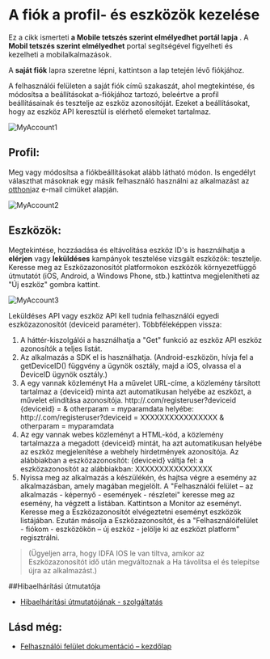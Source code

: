 <properties 
   pageTitle="Azure mobil tetszés szerint elmélyedhet felhasználói felület - fiókom" 
   description="Megtudhatja, hogy miként kezelheti a fiókot a profil- és Azure Mobile tetszés szerint elmélyedhet használatával" 
   services="mobile-engagement" 
   documentationCenter="" 
   authors="piyushjo" 
   manager="dwrede" 
   editor=""/>

<tags
   ms.service="mobile-engagement"
   ms.devlang="na"
   ms.topic="article"
   ms.tgt_pltfrm="mobile-multiple"
   ms.workload="mobile" 
   ms.date="08/19/2016"
   ms.author="piyushjo"/>

# <a name="how-to-manage-your-account-profile-and-test-devices"></a>A fiók a profil- és eszközök kezelése
 
Ez a cikk ismerteti **a **Mobile tetszés szerint elmélyedhet** portál lapja** . A **Mobil tetszés szerint elmélyedhet** portal segítségével figyelheti és kezelheti a mobilalkalmazások. 
 
A **saját fiók** lapra szeretne lépni, kattintson a lap tetején lévő fiókjához.

A felhasználói felületen a saját fiók című szakaszát, ahol megtekintése, és módosítsa a beállításokat a-fiókjához tartozó, beleértve a profil beállításainak és tesztelje az eszköz azonosítóját. Ezeket a beállításokat, hogy az eszköz API keresztül is elérhető elemeket tartalmaz.

![MyAccount1][7]  

## <a name="profile"></a>Profil:
Meg vagy módosítsa a fiókbeállításokat alább látható módon. Is engedélyt választhat másoknak egy másik felhasználó használni az alkalmazást az [otthoni](mobile-engagement-user-interface-home.md)az e-mail címüket alapján.

![MyAccount2][8]  

## <a name="devices"></a>Eszközök:
Megtekintése, hozzáadása és eltávolítása eszköz ID's is használhatja a **elérjen** vagy **leküldéses** kampányok tesztelése vizsgált eszközök: tesztelje. Keresse meg az Eszközazonosítót platformokon eszközök környezetfüggő útmutatót (iOS, Android, a Windows Phone, stb.) kattintva megjelenítheti az "Új eszköz" gombra kattint. 
 
![MyAccount3][9]  
 
Leküldéses API vagy eszköz API kell tudnia felhasználói egyedi eszközazonosítót (deviceid paraméter). Többféleképpen vissza:
 
1. A háttér-kiszolgálói a használhatja a "Get" funkció az eszköz API eszköz azonosítók a teljes listát.
2. Az alkalmazás a SDK el is használhatja. (Android-eszközön, hívja fel a getDeviceID() függvény a ügynök osztály, majd a iOS, olvassa el a DeviceID ügynök osztály.)
3. A egy vannak közleményt Ha a művelet URL-címe, a közlemény társított tartalmaz a {deviceid} minta azt automatikusan helyébe az eszközt, a művelet elindítása azonosítója.
http://<example>.com/registeruser?deviceid {deviceid} = & otherparam = myparamdata helyébe: http://<example>.com/registeruser?deviceid = XXXXXXXXXXXXXXXX & otherparam = myparamdata 
4. Az egy vannak webes közleményt a HTML-kód, a közlemény tartalmazza a megadott {deviceid} mintát, ha azt automatikusan helyébe az eszköz megjelenítése a webhely hirdetmények azonosítója.
Az alábbiakban a eszközazonosítót: {deviceid} váltja fel: a eszközazonosítót az alábbiakban: XXXXXXXXXXXXXXXX
5.  Nyissa meg az alkalmazás a készülékén, és hajtsa végre a esemény az alkalmazásban, amely magában megjelölt.
A "Felhasználói felület – az alkalmazás - képernyő - események - részletei" keresse meg az esemény, ha végzett a listában.
Kattintson a Monitor az eseményt.
Keresse meg a Eszközazonosítót elvégeztetni eseményt eszközök listájában.
Ezután másolja a Eszközazonosítót, és a "Felhasználóifelület - fiókom - eszközökön – új eszköz - jelölje ki az eszközt platform" regisztrálni.
>(Ügyeljen arra, hogy IDFA IOS le van tiltva, amikor az Eszközazonosítót idő után megváltoznak a Ha távolítsa el és telepítse újra az alkalmazást.)

##<a name="troubleshooting-guide"></a>Hibaelhárítási útmutatója
-  [Hibaelhárítási útmutatójának - szolgáltatás][Link 24]

## <a name="see-also"></a>Lásd még:
-  [Felhasználói felület dokumentáció – kezdőlap][Link 13]


<!--Image references-->
[1]: ./media/mobile-engagement-user-interface-navigation/navigation1.png
[2]: ./media/mobile-engagement-user-interface-home/home1.png
[3]: ./media/mobile-engagement-user-interface-home/home2.png
[4]: ./media/mobile-engagement-user-interface-home/home3.png
[5]: ./media/mobile-engagement-user-interface-home/home4.png
[6]: ./media/mobile-engagement-user-interface-home/home5.png
[7]: ./media/mobile-engagement-user-interface-my-account/myaccount1.png
[8]: ./media/mobile-engagement-user-interface-my-account/myaccount2.png
[9]: ./media/mobile-engagement-user-interface-my-account/myaccount3.png
[10]: ./media/mobile-engagement-user-interface-analytics/analytics1.png
[11]: ./media/mobile-engagement-user-interface-analytics/analytics2.png
[12]: ./media/mobile-engagement-user-interface-analytics/analytics3.png
[13]: ./media/mobile-engagement-user-interface-analytics/analytics4.png
[14]: ./media/mobile-engagement-user-interface-monitor/monitor1.png
[15]: ./media/mobile-engagement-user-interface-monitor/monitor2.png
[16]: ./media/mobile-engagement-user-interface-monitor/monitor3.png
[17]: ./media/mobile-engagement-user-interface-monitor/monitor4.png
[18]: ./media/mobile-engagement-user-interface-reach/reach1.png
[19]: ./media/mobile-engagement-user-interface-reach/reach2.png
[20]: ./media/mobile-engagement-user-interface-reach-campaign/Reach-Campaign1.png
[21]: ./media/mobile-engagement-user-interface-reach-campaign/Reach-Campaign2.png
[22]: ./media/mobile-engagement-user-interface-reach-campaign/Reach-Campaign3.png
[23]: ./media/mobile-engagement-user-interface-reach-campaign/Reach-Campaign4.png
[24]: ./media/mobile-engagement-user-interface-reach-campaign/Reach-Campaign5.png
[25]: ./media/mobile-engagement-user-interface-reach-campaign/Reach-Campaign6.png
[26]: ./media/mobile-engagement-user-interface-reach-campaign/Reach-Campaign7.png
[27]: ./media/mobile-engagement-user-interface-reach-campaign/Reach-Campaign8.png
[28]: ./media/mobile-engagement-user-interface-reach-campaign/Reach-Campaign9.png
[29]: ./media/mobile-engagement-user-interface-reach-criterion/Reach-Criterion1.png
[30]: ./media/mobile-engagement-user-interface-reach-content/Reach-Content1.png
[31]: ./media/mobile-engagement-user-interface-reach-content/Reach-Content2.png
[32]: ./media/mobile-engagement-user-interface-reach-content/Reach-Content3.png
[33]: ./media/mobile-engagement-user-interface-reach-content/Reach-Content4.png
[34]: ./media/mobile-engagement-user-interface-dashboard/dashboard1.png
[35]: ./media/mobile-engagement-user-interface-segments/segments1.png
[36]: ./media/mobile-engagement-user-interface-segments/segments2.png
[37]: ./media/mobile-engagement-user-interface-segments/segments3.png
[38]: ./media/mobile-engagement-user-interface-segments/segments4.png
[39]: ./media/mobile-engagement-user-interface-segments/segments5.png
[40]: ./media/mobile-engagement-user-interface-segments/segments6.png
[41]: ./media/mobile-engagement-user-interface-segments/segments7.png
[42]: ./media/mobile-engagement-user-interface-segments/segments8.png
[43]: ./media/mobile-engagement-user-interface-segments/segments9.png
[44]: ./media/mobile-engagement-user-interface-segments/segments10.png
[45]: ./media/mobile-engagement-user-interface-segments/segments11.png
[46]: ./media/mobile-engagement-user-interface-settings/settings1.png
[47]: ./media/mobile-engagement-user-interface-settings/settings2.png
[48]: ./media/mobile-engagement-user-interface-settings/settings3.png
[49]: ./media/mobile-engagement-user-interface-settings/settings4.png
[50]: ./media/mobile-engagement-user-interface-settings/settings5.png
[51]: ./media/mobile-engagement-user-interface-settings/settings6.png
[52]: ./media/mobile-engagement-user-interface-settings/settings7.png
[53]: ./media/mobile-engagement-user-interface-settings/settings8.png
[54]: ./media/mobile-engagement-user-interface-settings/settings9.png
[55]: ./media/mobile-engagement-user-interface-settings/settings10.png
[56]: ./media/mobile-engagement-user-interface-settings/settings11.png
[57]: ./media/mobile-engagement-user-interface-settings/settings12.png
[58]: ./media/mobile-engagement-user-interface-settings/settings13.png

<!--Link references-->
[Link 1]: mobile-engagement-user-interface.md
[Link 2]: mobile-engagement-troubleshooting-guide.md
[Link 3]: mobile-engagement-how-tos.md
[Link 4]: http://go.microsoft.com/fwlink/?LinkID=525553
[Link 5]: http://go.microsoft.com/fwlink/?LinkID=525554
[Link 6]: http://go.microsoft.com/fwlink/?LinkId=525555
[Link 7]: https://account.windowsazure.com/PreviewFeatures
[Link 8]: https://social.msdn.microsoft.com/Forums/azure/home?forum=azuremobileengagement
[Link 9]: http://azure.microsoft.com/services/mobile-engagement/
[Link 10]: http://azure.microsoft.com/documentation/services/mobile-engagement/
[Link 11]: http://azure.microsoft.com/pricing/details/mobile-engagement/
[Link 12]: mobile-engagement-user-interface-navigation.md
[Link 13]: mobile-engagement-user-interface-home.md
[Link 14]: mobile-engagement-user-interface-my-account.md
[Link 15]: mobile-engagement-user-interface-analytics.md
[Link 16]: mobile-engagement-user-interface-monitor.md
[Link 17]: mobile-engagement-user-interface-reach.md
[Link 18]: mobile-engagement-user-interface-segments.md
[Link 19]: mobile-engagement-user-interface-dashboard.md
[Link 20]: mobile-engagement-user-interface-settings.md
[Link 21]: mobile-engagement-troubleshooting-guide-analytics.md
[Link 22]: mobile-engagement-troubleshooting-guide-apis.md
[Link 23]: mobile-engagement-troubleshooting-guide-push-reach.md
[Link 24]: mobile-engagement-troubleshooting-guide-service.md
[Link 25]: mobile-engagement-troubleshooting-guide-sdk.md
[Link 26]: mobile-engagement-troubleshooting-guide-sr-info.md
[Link 27]: ../mobile-engagement-how-tos-first-push.md
[Link 28]: ../mobile-engagement-how-tos-test-campaign.md
[Link 29]: ../mobile-engagement-how-tos-personalize-push.md
[Link 30]: ../mobile-engagement-how-tos-differentiate-push.md
[Link 31]: ../mobile-engagement-how-tos-schedule-campaign.md
[Link 32]: ../mobile-engagement-how-tos-text-view.md
[Link 33]: ../mobile-engagement-how-tos-web-view.md


 
 
